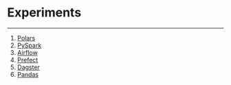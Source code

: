 # Experiments
---
1. [Polars](https://docs.pola.rs/user-guide/)
2. [PySpark]()
3. [Airflow]()
4. [Prefect]()
5. [Dagster]()
6. [Pandas]()
